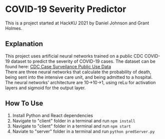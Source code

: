 # COVID-19 Severity Predictor
This is a project started at HackKU 2021 by Daniel Johnson and Grant Holmes.<br>

## Explanation
This project uses artificial neural networks trained on a public CDC COVID-19 dataset to predict the severity of COVID-19 cases. The dataset can be found here: [CDC Case Surveilance Public Use Data](https://data.cdc.gov/Case-Surveillance/COVID-19-Case-Surveillance-Public-Use-Data/vbim-akqf)<br>
There are three neural networks that calculate the probability of death, being sent into the intensive care unit, and being admitted to a hospital.<br>
The neural networks' architecture are 10->10->1, using reLu for activation layers and sigmoid for the output layer.<br>

## How To Use
1. Install Python and React dependencies
2. Navigate to "client" folder in a terminal and run `npm install`
3. Navigate to "client" folder in a terminal and run `npm start`
4. Naviate to "server" folder in a terminal and run `python predServer.py`
